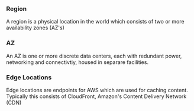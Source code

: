 ### Region

A region is a physical location in the world which consists of two or more availability zones (AZ's)

### AZ

An AZ is one or more discrete data centers, each with redundant power, networking and connectivtiy, housed in separare facilities.

### Edge Locations

Edge locations are endpoints for AWS which are used for caching content. Typically this consists of CloudFront, Amazon's Content Delivery Network (CDN)

